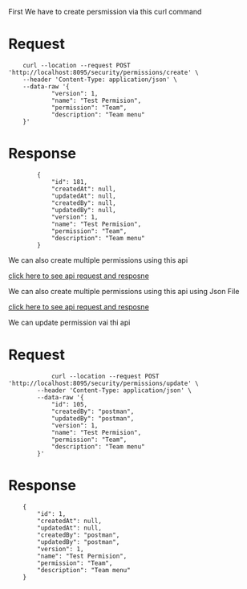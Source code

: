 

First We have to create persmission via this curl command

# Request

```
    curl --location --request POST 'http://localhost:8095/security/permissions/create' \
    --header 'Content-Type: application/json' \
    --data-raw '{
            "version": 1,
            "name": "Test Permision",
            "permission": "Team",
            "description": "Team menu"
    }'
```

# Response

```
        {
            "id": 181,
            "createdAt": null,
            "updatedAt": null,
            "createdBy": null,
            "updatedBy": null,
            "version": 1,
            "name": "Test Permision",
            "permission": "Team",
            "description": "Team menu"
        }
```

We can also create multiple permissions using this api 

[click here to see api request and resposne](./create_permission_in_batch.md)


We can also create multiple permissions using this api  using Json File


[click here to see api request and resposne](./create_permission_in_batch.md)


We can update permission vai thi api

# Request

```
            curl --location --request POST 'http://localhost:8095/security/permissions/update' \
        --header 'Content-Type: application/json' \
        --data-raw '{
            "id": 105,
            "createdBy": "postman",
            "updatedBy": "postman",
            "version": 1,
            "name": "Test Permision",
            "permission": "Team",
            "description": "Team menu"
        }'
```


# Response


```
    {
        "id": 1,
        "createdAt": null,
        "updatedAt": null,
        "createdBy": "postman",
        "updatedBy": "postman",
        "version": 1,
        "name": "Test Permision",
        "permission": "Team",
        "description": "Team menu"
    }   
```

